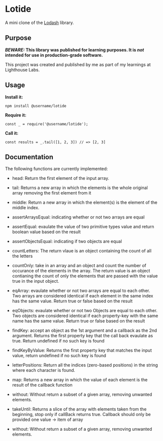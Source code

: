 # Lotide

A mini clone of the [Lodash](https://lodash.com) library.

## Purpose

**_BEWARE:_ This library was published for learning purposes. It is _not_ intended for use in production-grade software.**

This project was created and published by me as part of my learnings at Lighthouse Labs. 

## Usage

**Install it:**

`npm install @username/lotide`

**Require it:**

`const _ = require('@username/lotide');`

**Call it:**

`const results = _.tail([1, 2, 3]) // => [2, 3]`

## Documentation

The following functions are currently implemented:

  * head: Return the first element of the input array.

  * tail: Returns a new array in which the elements is the whole original array      removing the first element from it

   * middle: Return a new array in which the element(s) is the element of the        middle index.

  * assertArraysEqual: indicating whether or not two arrays are equal

  * assertEqual: evaulate the value of two primitive types value and return          boolean value based on the result

  * assertObjectsEqual: indicating if two objects are equal

  * countLetters: The return vlaue is an object containing the count of all the      letters

  * countOnly: take in an array and an object and count the number of occurance of   the elements in the array. The return value is an object contianing the count    of only the elements that are passed with the value true in the input object.

  * eqArray: evaulate whether or not two arrays are equal to each other. Two         arrays are considered identical if each element in the same index has the same   value. Return true or false based on the result

  * eqObjects: evaulate whether or not two Objects are equal to each other. Two      objects are considered identical if each property-key with the same name has     the same value. Return true or false based on the result

  * findKey: accept an object as the 1st argument and a callback as the 2nd          argument. Returns the first property key that the call back evaulate as true.    Return undefined if no such key is found

  * findKeyByValue: Returns the first property key that matches the input value,     return undefined if no such key is found

  * letterPositions: Return all the indices (zero-based positions) in the string     where each character is found.

  * map: Returns a new array in which the value of each element is the result of     the callback function

  * without: Without return a subset of a given array, removing unwanted elements.

  * takeUntil: Returns a slice of the array with elements taken from the beginning, stop only if callBack returns true. Callback should only be provided one value   -> item of array

  * without: Without return a subset of a given array, removing unwanted elements.
